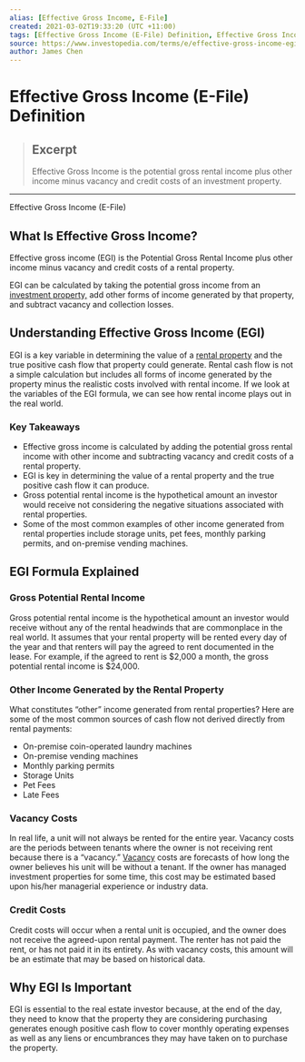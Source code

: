```yaml
---
alias: [Effective Gross Income, E-File]
created: 2021-03-02T19:33:20 (UTC +11:00)
tags: [Effective Gross Income (E-File) Definition, Effective Gross Income (E-File)]
source: https://www.investopedia.com/terms/e/effective-gross-income-egi.asp
author: James Chen
---
```


# Effective Gross Income (E-File) Definition

> ## Excerpt
> Effective Gross Income is the potential gross rental income plus other income minus vacancy and credit costs of an investment property.

---

Effective Gross Income (E-File)
## What Is Effective Gross Income?

Effective gross income (EGI) is the Potential Gross Rental Income plus other income minus vacancy and credit costs of a rental property.

EGI can be calculated by taking the potential gross income from an [investment property,](https://www.investopedia.com/terms/i/investment-property.asp) add other forms of income generated by that property, and subtract vacancy and collection losses.

## Understanding Effective Gross Income (EGI)

EGI is a key variable in determining the value of a [rental property](https://www.investopedia.com/articles/mortgages-real-estate/11/how-to-value-real-estate-rental.asp) and the true positive cash flow that property could generate. Rental cash flow is not a simple calculation but includes all forms of income generated by the property minus the realistic costs involved with rental income. If we look at the variables of the EGI formula, we can see how rental income plays out in the real world.

### Key Takeaways

-   Effective gross income is calculated by adding the potential gross rental income with other income and subtracting vacancy and credit costs of a rental property.
-   EGI is key in determining the value of a rental property and the true positive cash flow it can produce.
-   Gross potential rental income is the hypothetical amount an investor would receive not considering the negative situations associated with rental properties.
-   Some of the most common examples of other income generated from rental properties include storage units, pet fees, monthly parking permits, and on-premise vending machines.

## EGI Formula Explained

### Gross Potential Rental Income

Gross potential rental income is the hypothetical amount an investor would receive without any of the rental headwinds that are commonplace in the real world. It assumes that your rental property will be rented every day of the year and that renters will pay the agreed to rent documented in the lease. For example, if the agreed to rent is $2,000 a month, the gross potential rental income is $24,000.

### Other Income Generated by the Rental Property

What constitutes “other” income generated from rental properties? Here are some of the most common sources of cash flow not derived directly from rental payments:

-   On-premise coin-operated laundry machines
-   On-premise vending machines
-   Monthly parking permits
-   Storage Units
-   Pet Fees
-   Late Fees

### Vacancy Costs

In real life, a unit will not always be rented for the entire year. Vacancy costs are the periods between tenants where the owner is not receiving rent because there is a “vacancy.” [Vacancy](https://www.investopedia.com/terms/v/vacancy-rate.asp) costs are forecasts of how long the owner believes his unit will be without a tenant. If the owner has managed investment properties for some time, this cost may be estimated based upon his/her managerial experience or industry data.

### Credit Costs

Credit costs will occur when a rental unit is occupied, and the owner does not receive the agreed-upon rental payment. The renter has not paid the rent, or has not paid it in its entirety. As with vacancy costs, this amount will be an estimate that may be based on historical data.

## Why EGI Is Important

EGI is essential to the real estate investor because, at the end of the day, they need to know that the property they are considering purchasing generates enough positive cash flow to cover monthly operating expenses as well as any liens or encumbrances they may have taken on to purchase the property.
